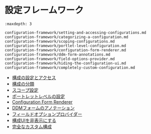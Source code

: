 # 設定フレームワーク

```{toctree}
:maxdepth: 3

configuration-framework/setting-and-accessing-configurations.md
configuration-framework/categorizing-a-configuration.md
configuration-framework/scoping-configurations.md
configuration-framework/portlet-level-configuration.md
configuration-framework/configuration-form-renderer.md
configuration-framework/ddm-form-annotations.md
configuration-framework/field-options-provider.md
configuration-framework/hiding-the-configuration-ui.md
configuration-framework/completely-custom-configuration.md
```

- [構成の設定とアクセス](./configuration-framework/setting-and-accessing-configurations.md)
- [構成の分類](./configuration-framework/categorizing-a-configuration.md)
- [スコープ設定](./configuration-framework/scoping-configurations.md)
- [ポートレットレベルの設定](./configuration-framework/portlet-level-configuration.md)
- [Configuration Form Renderer](./configuration-framework/configuration-form-renderer.md)
- [DDMフォームのアノテーション](./configuration-framework/ddm-form-annotations.md)
- [フィールドオプションプロバイダー](./configuration-framework/field-options-provider.md)
- [構成UIを非表示にする](./configuration-framework/hiding-the-configuration-ui.md)
- [完全なカスタム構成](./configuration-framework/completely-custom-configuration.md)